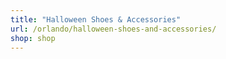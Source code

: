 ```yaml
---
title: "Halloween Shoes & Accessories"
url: /orlando/halloween-shoes-and-accessories/
shop: shop
---
```

